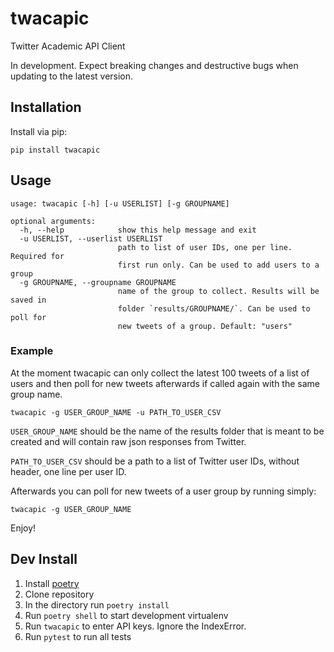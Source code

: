 # twacapic

Twitter Academic API Client

In development. Expect breaking changes and destructive bugs when updating to the latest version.


## Installation

Install via pip:

`pip install twacapic`


## Usage

```
usage: twacapic [-h] [-u USERLIST] [-g GROUPNAME]

optional arguments:
  -h, --help            show this help message and exit
  -u USERLIST, --userlist USERLIST
                        path to list of user IDs, one per line. Required for
                        first run only. Can be used to add users to a group
  -g GROUPNAME, --groupname GROUPNAME
                        name of the group to collect. Results will be saved in
                        folder `results/GROUPNAME/`. Can be used to poll for
                        new tweets of a group. Default: "users"
```

### Example

At the moment twacapic can only collect the latest 100 tweets of a list of users and then poll for new tweets afterwards if called again with the same group name.

`twacapic -g USER_GROUP_NAME -u PATH_TO_USER_CSV`

`USER_GROUP_NAME` should be the name of the results folder that is meant to be created and will contain raw json responses from Twitter.

`PATH_TO_USER_CSV` should be a path to a list of Twitter user IDs, without header, one line per user ID.

Afterwards you can poll for new tweets of a user group by running simply:

`twacapic -g USER_GROUP_NAME`

Enjoy!


## Dev Install

1. Install [poetry](https://python-poetry.org/docs/#installation)
2. Clone repository
3. In the directory run `poetry install`
4. Run `poetry shell` to start development virtualenv
5. Run `twacapic` to enter API keys. Ignore the IndexError.
6. Run `pytest` to run all tests
